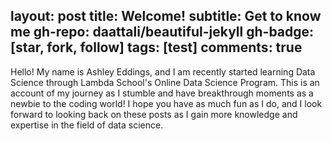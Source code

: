 layout: post
title: Welcome! 
subtitle: Get to know me
gh-repo: daattali/beautiful-jekyll
gh-badge: [star, fork, follow]
tags: [test]
comments: true
---
Hello! My name is Ashley Eddings, and I am recently started learning Data Science through Lambda School's Online Data Science Program. This is an account of my journey as I stumble and have breakthrough moments as a newbie to the coding world! I hope you have as much fun as I do, and I look forward to looking back on these posts as I gain more knowledge and expertise in the field of data science. 


